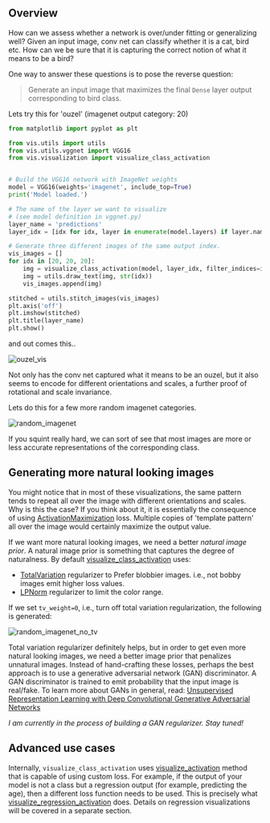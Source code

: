 ## Overview
How can we assess whether a network is over/under fitting or generalizing well? Given an input image, 
conv net can classify whether it is a cat, bird etc. How can we be sure that it is capturing the correct notion of 
what it means to be a bird?

One way to answer these questions is to pose the reverse question:
> Generate an input image that maximizes the final `Dense` layer output corresponding to bird class. 

Lets try this for 'ouzel' (imagenet output category: 20)

```python
from matplotlib import pyplot as plt

from vis.utils import utils
from vis.utils.vggnet import VGG16
from vis.visualization import visualize_class_activation


# Build the VGG16 network with ImageNet weights
model = VGG16(weights='imagenet', include_top=True)
print('Model loaded.')

# The name of the layer we want to visualize
# (see model definition in vggnet.py)
layer_name = 'predictions'
layer_idx = [idx for idx, layer in enumerate(model.layers) if layer.name == layer_name][0]

# Generate three different images of the same output index.
vis_images = []
for idx in [20, 20, 20]:
    img = visualize_class_activation(model, layer_idx, filter_indices=idx, max_iter=500)
    img = utils.draw_text(img, str(idx))
    vis_images.append(img)

stitched = utils.stitch_images(vis_images)    
plt.axis('off')
plt.imshow(stitched)
plt.title(layer_name)
plt.show()

```

and out comes this..

![ouzel_vis](https://raw.githubusercontent.com/raghakot/keras-vis/master/images/dense_vis/ouzel_vis.png?raw=true "ouzel_vis")

Not only has the conv net captured what it means to be an ouzel, but it also seems to encode for different orientations 
and scales, a further proof of rotational and scale invariance. 

Lets do this for a few more random imagenet categories.

![random_imagenet](https://raw.githubusercontent.com/raghakot/keras-vis/master/images/dense_vis/random_imagenet.png?raw=true "random_imagenet")

If you squint really hard, we can sort of see that most images are more or less accurate representations of the 
corresponding class.

## Generating more natural looking images

You might notice that in most of these visualizations, the same pattern tends to repeat all over the image 
with different orientations and scales. Why is this the case? If you think about it, it is essentially the consequence
of using [ActivationMaximization](vis.losses#ActivationMaximization) loss. Multiple copies of 'template pattern' 
all over the image would certainly maximize the output value.

If we want more natural looking images, we need a better *natural image prior*. A natural image prior is something that
captures the degree of naturalness. By default [visualize_class_activation](vis.visualization#visualize_class_activation) uses:

* [TotalVariation](vis.regularizers#TotalVariation) regularizer to Prefer blobbier images. i.e., not bobby images emit higher loss values.
* [LPNorm](vis.regularizers#LPNorm) regularizer to limit the color range.

If we set `tv_weight=0`, i.e., turn off total variation regularization, the following is generated:

![random_imagenet_no_tv](https://raw.githubusercontent.com/raghakot/keras-vis/master/images/dense_vis/random_imagenet_no_tv.png?raw=true "random_imagenet_no_tv")

Total variation regularizer definitely helps, but in order to get even more natural looking images, we need a better 
image prior that penalizes unnatural images. Instead of hand-crafting these losses, perhaps the best approach is to 
use a generative adversarial network (GAN) discriminator. A GAN discriminator is trained to emit probability that the 
input image is real/fake. To learn more about GANs in general, read: [Unsupervised Representation Learning with Deep Convolutional 
Generative Adversarial Networks](https://arxiv.org/abs/1511.06434)

*I am currently in the process of building a GAN regularizer. Stay tuned!*

## Advanced use cases

Internally, `visualize_class_activation` uses [visualize_activation](../vis.visualization/#visualize_activation) method 
that is capable of using custom loss. For example, if the output of your model is not a class but a regression output 
(for example, predicting the age), then a different loss function needs to be used. This is precisely what 
[visualize_regression_activation](../vis.visualization/#visualize_regression_activation) does. 
Details on regression visualizations will be covered in a separate section.
